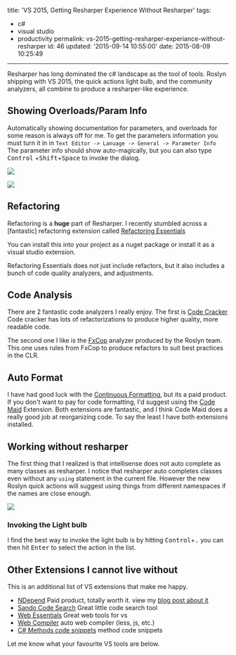 title: 'VS 2015, Getting Resharper Experience Without Resharper'
tags:

  - c#
  - visual studio
  - productivity
permalink: vs-2015-getting-resharper-experiance-without-resharper
id: 46
updated: '2015-09-14 10:55:00'
date: 2015-08-09 10:25:49
---

Resharper has long dominated the c# landscape as the tool of tools. Roslyn shipping with VS 2015, the quick actions light bulb, and the community analyzers, all combine to produce a resharper-like experience.
<!-- more -->
## Showing Overloads/Param Info

Automatically showing documentation for parameters, and overloads for some reason is always off for me. To get the parameters information you must turn it in in `Text Editor -> Lanuage -> General -> Parameter Info` The parameter info should show auto-magically, but you can also type <kbd>Control</kbd> +<kbd>Shift</kbd>+<kbd>Space</kbd> to invoke the dialog.

![](/content/images/2015/08/paramInfoExample.png)

![](/content/images/2015/08/paramInfoSetting.PNG)

## Refactoring


Refactoring is a **huge** part of Resharper. I recently stumbled across a [fantastic] refactoring extension called [Refactoring Essentials](http://vsrefactoringessentials.com/)

You can install this into your project as a nuget package or install it as a visual studio extension.

Refactoring Essentials does not just include refactors, but it also includes a bunch of code quality analyzers, and adjustments.

## Code Analysis

There are 2 fantastic code analyzers I really enjoy. The first is [Code Cracker](http://code-cracker.github.io/) Code cracker has lots of refactorizations to produce higher quality, more readable code.

The second one I like is the [FxCop](https://www.nuget.org/packages/Microsoft.CodeAnalysis.FxCopAnalyzers/) analyzer produced by the Roslyn team. This one uses rules from FxCop to produce refactors to suit best practices in the CLR.

## Auto Format

I have had good luck with the [Continuous Formatting](https://vlasovstudio.com/continuous-formatting/), but its a paid product. If you don't want to pay for code formatting, I'd suggest using the [Code Maid](http://www.codemaid.net/) Extension. Both extensions are fantastic, and I think Code Maid does a really good job at reorganizing code. To say the least I have both extensions installed.

## Working without resharper


The first thing that I realized is that intellisense does not auto complete as many classes as resharper. I notice that resharper auto completes classes even without any `using` statement in the current file. However the new Roslyn quick actions will suggest using things from different namespaces if the names are close enough.

![](/content/images/2015/08/usingStatementExample.png)

### Invoking the Light bulb

I find the best way to invoke the light bulb is by hitting <kbd>Control</kbd>+<kbd>.</kbd> you can then hit <kbd>Enter</kbd> to select the action in the list.

## Other Extensions I cannot live without

This is an additional list of VS extensions that make me happy.

* [NDepend](http://www.ndepend.com/) Paid product, totally worth it. view my [blog post about it](/must-have-tool-ndepend/)
* [Sando Code Search](https://visualstudiogallery.msdn.microsoft.com/06f39a31-20ce-408c-afee-8a02b484db1c) Great little code search tool
* [Web Essentials](http://vswebessentials.com/) Great web tools for vs
* [Web Compiler](https://visualstudiogallery.msdn.microsoft.com/3b329021-cd7a-4a01-86fc-714c2d05bb6c) auto web compiler (less, js, etc.)
* [C# Methods code snippets](https://visualstudiogallery.msdn.microsoft.com/d4e9939d-baac-43d4-bece-960eb57e02c1) method code snippets


Let me know what your favourite VS tools are below.
